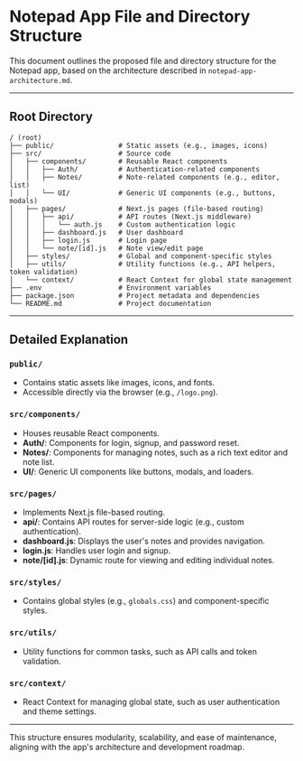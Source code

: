 # Notepad App File and Directory Structure

This document outlines the proposed file and directory structure for the Notepad app, based on the architecture described in `notepad-app-architecture.md`.

---

## Root Directory
```
/ (root)
├── public/                # Static assets (e.g., images, icons)
├── src/                   # Source code
│   ├── components/        # Reusable React components
│   │   ├── Auth/          # Authentication-related components
│   │   ├── Notes/         # Note-related components (e.g., editor, list)
│   │   └── UI/            # Generic UI components (e.g., buttons, modals)
│   ├── pages/             # Next.js pages (file-based routing)
│   │   ├── api/           # API routes (Next.js middleware)
│   │   │   └── auth.js    # Custom authentication logic
│   │   ├── dashboard.js   # User dashboard
│   │   ├── login.js       # Login page
│   │   └── note/[id].js   # Note view/edit page
│   ├── styles/            # Global and component-specific styles
│   ├── utils/             # Utility functions (e.g., API helpers, token validation)
│   └── context/           # React Context for global state management
├── .env                   # Environment variables
├── package.json           # Project metadata and dependencies
└── README.md              # Project documentation
```

---

## Detailed Explanation

### `public/`
- Contains static assets like images, icons, and fonts.
- Accessible directly via the browser (e.g., `/logo.png`).

### `src/components/`
- Houses reusable React components.
- **Auth/**: Components for login, signup, and password reset.
- **Notes/**: Components for managing notes, such as a rich text editor and note list.
- **UI/**: Generic UI components like buttons, modals, and loaders.

### `src/pages/`
- Implements Next.js file-based routing.
- **api/**: Contains API routes for server-side logic (e.g., custom authentication).
- **dashboard.js**: Displays the user's notes and provides navigation.
- **login.js**: Handles user login and signup.
- **note/[id].js**: Dynamic route for viewing and editing individual notes.

### `src/styles/`
- Contains global styles (e.g., `globals.css`) and component-specific styles.

### `src/utils/`
- Utility functions for common tasks, such as API calls and token validation.

### `src/context/`
- React Context for managing global state, such as user authentication and theme settings.

---

This structure ensures modularity, scalability, and ease of maintenance, aligning with the app's architecture and development roadmap.
